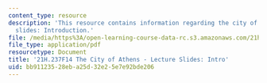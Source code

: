 ```yaml
---
content_type: resource
description: 'This resource contains information regarding the city of athens - lecture
  slides: Introduction.'
file: /media/https%3A/open-learning-course-data-rc.s3.amazonaws.com/21h-237-the-city-of-athens-in-the-age-of-pericles-fall-2014/bb91123528eba25d32e25e7e92bde206_MIT21H_237F14_Intro.pdf
file_type: application/pdf
resourcetype: Document
title: '21H.237F14 The City of Athens - Lecture Slides: Intro'
uid: bb911235-28eb-a25d-32e2-5e7e92bde206
---
```

